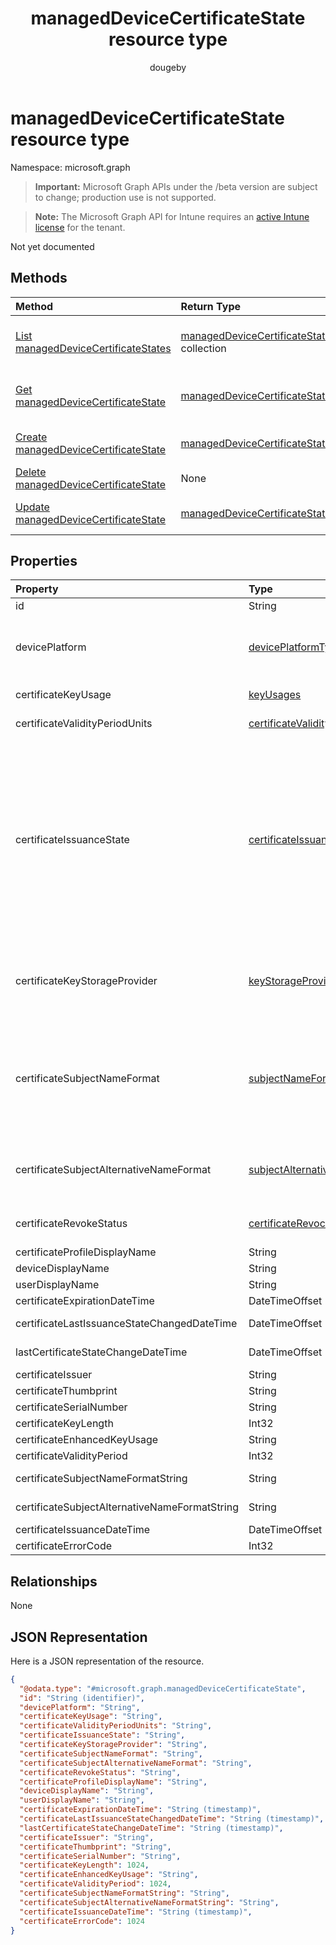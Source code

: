 ﻿---
title: "managedDeviceCertificateState resource type"
description: "Not yet documented"
author: "dougeby"
localization_priority: Normal
ms.prod: "intune"
doc_type: resourcePageType
---

# managedDeviceCertificateState resource type

Namespace: microsoft.graph

> **Important:** Microsoft Graph APIs under the /beta version are subject to change; production use is not supported.

> **Note:** The Microsoft Graph API for Intune requires an [active Intune license](https://go.microsoft.com/fwlink/?linkid=839381) for the tenant.

Not yet documented

## Methods

| Method                                                                                                     | Return Type                                                                                                   | Description                                                                                                                                          |
| :--------------------------------------------------------------------------------------------------------- | :------------------------------------------------------------------------------------------------------------ | :--------------------------------------------------------------------------------------------------------------------------------------------------- |
| [List managedDeviceCertificateStates](../api/intune-deviceconfig-manageddevicecertificatestate-list.md)    | [managedDeviceCertificateState](../resources/intune-deviceconfig-manageddevicecertificatestate.md) collection | List properties and relationships of the [managedDeviceCertificateState](../resources/intune-deviceconfig-manageddevicecertificatestate.md) objects. |
| [Get managedDeviceCertificateState](../api/intune-deviceconfig-manageddevicecertificatestate-get.md)       | [managedDeviceCertificateState](../resources/intune-deviceconfig-manageddevicecertificatestate.md)            | Read properties and relationships of the [managedDeviceCertificateState](../resources/intune-deviceconfig-manageddevicecertificatestate.md) object.  |
| [Create managedDeviceCertificateState](../api/intune-deviceconfig-manageddevicecertificatestate-create.md) | [managedDeviceCertificateState](../resources/intune-deviceconfig-manageddevicecertificatestate.md)            | Create a new [managedDeviceCertificateState](../resources/intune-deviceconfig-manageddevicecertificatestate.md) object.                              |
| [Delete managedDeviceCertificateState](../api/intune-deviceconfig-manageddevicecertificatestate-delete.md) | None                                                                                                          | Deletes a [managedDeviceCertificateState](../resources/intune-deviceconfig-manageddevicecertificatestate.md).                                        |
| [Update managedDeviceCertificateState](../api/intune-deviceconfig-manageddevicecertificatestate-update.md) | [managedDeviceCertificateState](../resources/intune-deviceconfig-manageddevicecertificatestate.md)            | Update the properties of a [managedDeviceCertificateState](../resources/intune-deviceconfig-manageddevicecertificatestate.md) object.                |

## Properties

| Property                                      | Type                                                                                                 | Description                                                                                                                                                                                                                                                                                                                                                                                                                                                                                  |
| :-------------------------------------------- | :--------------------------------------------------------------------------------------------------- | :------------------------------------------------------------------------------------------------------------------------------------------------------------------------------------------------------------------------------------------------------------------------------------------------------------------------------------------------------------------------------------------------------------------------------------------------------------------------------------------- |
| id                                            | String                                                                                               | Key of the entity.                                                                                                                                                                                                                                                                                                                                                                                                                                                                           |
| devicePlatform                                | [devicePlatformType](../resources/intune-shared-deviceplatformtype.md)                               | Device platform. Possible values are: `android`, `androidForWork`, `iOS`, `macOS`, `windowsPhone81`, `windows81AndLater`, `windows10AndLater`, `androidWorkProfile`, `unknown`.                                                                                                                                                                                                                                                                                                              |
| certificateKeyUsage                           | [keyUsages](../resources/intune-deviceconfig-keyusages.md)                                           | Key usage. Possible values are: `keyEncipherment`, `digitalSignature`.                                                                                                                                                                                                                                                                                                                                                                                                                       |
| certificateValidityPeriodUnits                | [certificateValidityPeriodScale](../resources/intune-deviceconfig-certificatevalidityperiodscale.md) | Validity period units. Possible values are: `days`, `months`, `years`.                                                                                                                                                                                                                                                                                                                                                                                                                       |
| certificateIssuanceState                      | [certificateIssuanceStates](../resources/intune-deviceconfig-certificateissuancestates.md)           | Issuance State. Possible values are: `unknown`, `challengeIssued`, `challengeIssueFailed`, `requestCreationFailed`, `requestSubmitFailed`, `challengeValidationSucceeded`, `challengeValidationFailed`, `issueFailed`, `issuePending`, `issued`, `responseProcessingFailed`, `responsePending`, `enrollmentSucceeded`, `enrollmentNotNeeded`, `revoked`, `removedFromCollection`, `renewVerified`, `installFailed`, `installed`, `deleteFailed`, `deleted`, `renewalRequested`, `requested`. |
| certificateKeyStorageProvider                 | [keyStorageProviderOption](../resources/intune-deviceconfig-keystorageprovideroption.md)             | Key Storage Provider. Possible values are: `useTpmKspOtherwiseUseSoftwareKsp`, `useTpmKspOtherwiseFail`, `usePassportForWorkKspOtherwiseFail`, `useSoftwareKsp`.                                                                                                                                                                                                                                                                                                                             |
| certificateSubjectNameFormat                  | [subjectNameFormat](../resources/intune-deviceconfig-subjectnameformat.md)                           | Subject name format. Possible values are: `commonName`, `commonNameIncludingEmail`, `commonNameAsEmail`, `custom`, `commonNameAsIMEI`, `commonNameAsSerialNumber`, `commonNameAsAadDeviceId`, `commonNameAsIntuneDeviceId`, `commonNameAsDurableDeviceId`.                                                                                                                                                                                                                                   |
| certificateSubjectAlternativeNameFormat       | [subjectAlternativeNameType](../resources/intune-deviceconfig-subjectalternativenametype.md)         | Subject alternative name format. Possible values are: `none`, `emailAddress`, `userPrincipalName`, `customAzureADAttribute`, `domainNameService`.                                                                                                                                                                                                                                                                                                                                            |
| certificateRevokeStatus                       | [certificateRevocationStatus](../resources/intune-deviceconfig-certificaterevocationstatus.md)       | Revoke status. Possible values are: `none`, `pending`, `issued`, `failed`, `revoked`.                                                                                                                                                                                                                                                                                                                                                                                                        |
| certificateProfileDisplayName                 | String                                                                                               | Certificate profile display name                                                                                                                                                                                                                                                                                                                                                                                                                                                             |
| deviceDisplayName                             | String                                                                                               | Device display name                                                                                                                                                                                                                                                                                                                                                                                                                                                                          |
| userDisplayName                               | String                                                                                               | User display name                                                                                                                                                                                                                                                                                                                                                                                                                                                                            |
| certificateExpirationDateTime                 | DateTimeOffset                                                                                       | Certificate expiry date                                                                                                                                                                                                                                                                                                                                                                                                                                                                      |
| certificateLastIssuanceStateChangedDateTime   | DateTimeOffset                                                                                       | Last certificate issuance state change                                                                                                                                                                                                                                                                                                                                                                                                                                                       |
| lastCertificateStateChangeDateTime            | DateTimeOffset                                                                                       | Last certificate issuance state change                                                                                                                                                                                                                                                                                                                                                                                                                                                       |
| certificateIssuer                             | String                                                                                               | Issuer                                                                                                                                                                                                                                                                                                                                                                                                                                                                                       |
| certificateThumbprint                         | String                                                                                               | Thumbprint                                                                                                                                                                                                                                                                                                                                                                                                                                                                                   |
| certificateSerialNumber                       | String                                                                                               | Serial number                                                                                                                                                                                                                                                                                                                                                                                                                                                                                |
| certificateKeyLength                          | Int32                                                                                                | Key length                                                                                                                                                                                                                                                                                                                                                                                                                                                                                   |
| certificateEnhancedKeyUsage                   | String                                                                                               | Extended key usage                                                                                                                                                                                                                                                                                                                                                                                                                                                                           |
| certificateValidityPeriod                     | Int32                                                                                                | Validity period                                                                                                                                                                                                                                                                                                                                                                                                                                                                              |
| certificateSubjectNameFormatString            | String                                                                                               | Subject name format string for custom subject name formats                                                                                                                                                                                                                                                                                                                                                                                                                                   |
| certificateSubjectAlternativeNameFormatString | String                                                                                               | Subject alternative name format string for custom formats                                                                                                                                                                                                                                                                                                                                                                                                                                    |
| certificateIssuanceDateTime                   | DateTimeOffset                                                                                       | Issuance date                                                                                                                                                                                                                                                                                                                                                                                                                                                                                |
| certificateErrorCode                          | Int32                                                                                                | Error code                                                                                                                                                                                                                                                                                                                                                                                                                                                                                   |

## Relationships

None

## JSON Representation

Here is a JSON representation of the resource.

<!-- {
  "blockType": "resource",
  "keyProperty": "id",
  "@odata.type": "microsoft.graph.managedDeviceCertificateState"
}
-->

```json
{
  "@odata.type": "#microsoft.graph.managedDeviceCertificateState",
  "id": "String (identifier)",
  "devicePlatform": "String",
  "certificateKeyUsage": "String",
  "certificateValidityPeriodUnits": "String",
  "certificateIssuanceState": "String",
  "certificateKeyStorageProvider": "String",
  "certificateSubjectNameFormat": "String",
  "certificateSubjectAlternativeNameFormat": "String",
  "certificateRevokeStatus": "String",
  "certificateProfileDisplayName": "String",
  "deviceDisplayName": "String",
  "userDisplayName": "String",
  "certificateExpirationDateTime": "String (timestamp)",
  "certificateLastIssuanceStateChangedDateTime": "String (timestamp)",
  "lastCertificateStateChangeDateTime": "String (timestamp)",
  "certificateIssuer": "String",
  "certificateThumbprint": "String",
  "certificateSerialNumber": "String",
  "certificateKeyLength": 1024,
  "certificateEnhancedKeyUsage": "String",
  "certificateValidityPeriod": 1024,
  "certificateSubjectNameFormatString": "String",
  "certificateSubjectAlternativeNameFormatString": "String",
  "certificateIssuanceDateTime": "String (timestamp)",
  "certificateErrorCode": 1024
}
```

